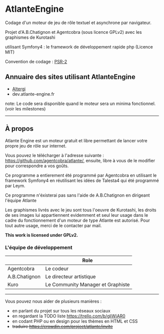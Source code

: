 # AtlanteEngine
Codage d'un moteur de jeu de rôle textuel et asynchrone par navigateur.


Projet d'A.B.Chatignon et Agentcobra (sous licence GPLv2) avec les graphismes de Kurotashi

utilisant Symfony4 : le framework de développement rapide php (Licence MIT)

Convention de codage : [PSR-2](php-fig.org/psr/psr-2)

## Annuaire des sites utilisant AtlanteEngine
- [Altergi](altergi.atlante-engine.fr)
- dev.atlante-engine.fr

note: Le code sera disponible quand le moteur sera un minima fonctionnel. (voir les milestones)
* * *

## À propos

Atlante Engine est un moteur gratuit et libre permettant de lancer votre propre jeu de rôle sur internet.

Vous pouvez le télécharger à l'adresse suivante : https://github.com/agentcobra/atlante/, ensuite, libre à vous de le modifier pour correspondre a vos goûts.

Ce programme a entierement été programmé par Agentcobra en utilisant le framework Symfony4 en réutilisant les idées de Talesta4 qui été programmé par Leym.

Ce programme n'éxisterai pas sans l'aide de A.B.Chatignon en dirigeant l'équipe Atlante

Les graphismes livrés avec le jeu sont tous l'oeuvre de Kurotashi, les droits de ses images lui appartiennent evidemment et seul leur usage dans le cadre du fonctionnement d'un moteur de type Atlante est autorisé. Pour tout autre usage, merci de le contacter par mail.

**This work is licensed under GPLv2.**

### L'équipe de développement

|  | Role |
|--------|--------|
| Agentcobra | Le codeur |
| A.B.Chatignon | Le directeur artistique |
| Kuro | Le Community Manager et Graphiste |

---

Vous pouvez nous aider de plusieurs manières :
- en parlant du projet sur tous les réseaux sociaux
- en regardant la TODO liste https://trello.com/b/gliWiAR0
- en codant PHP ou en design pour les thèmes en HTML et CSS
- ~~traduire https://crowdin.com/project/atlante/invite~~
